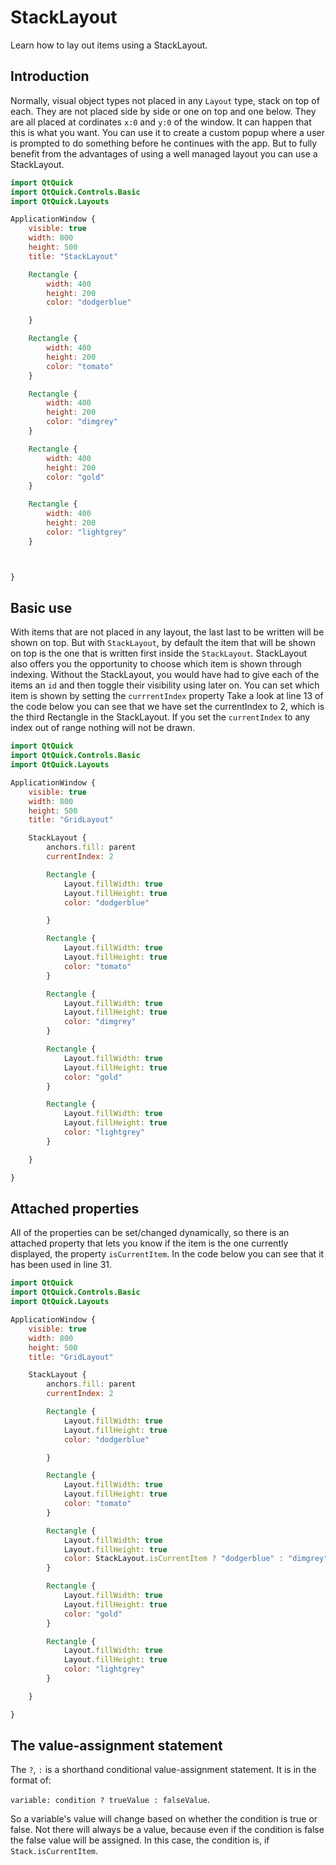 # StackLayout

Learn how to lay out items using a StackLayout.

## Introduction

Normally, visual object types not placed in any `Layout` type, stack on top of each. They are not placed side by side or one on top and one below. They are all placed at cordinates `x:0` and `y:0` of the window. It can happen that this is what you want. You can use it to create a custom popup where a user is prompted to do something before he continues with the app. But to fully benefit from the advantages of using a well managed layout you can use a StackLayout.

```qml
import QtQuick
import QtQuick.Controls.Basic
import QtQuick.Layouts

ApplicationWindow {
    visible: true
    width: 800
    height: 500
    title: "StackLayout"

    Rectangle {
        width: 400
        height: 200
        color: "dodgerblue"

    }

    Rectangle {
        width: 400
        height: 200
        color: "tomato"
    }

    Rectangle {
        width: 400
        height: 200
        color: "dimgrey"
    }

    Rectangle {
        width: 400
        height: 200
        color: "gold"
    }

    Rectangle {
        width: 400
        height: 200
        color: "lightgrey"
    }



}
```

## Basic use

With items that are not placed in any layout, the last last to be written will be shown on top. But with `StackLayout`, by default the item that will be shown on top is the one that is written first inside the `StackLayout`. StackLayout also offers you the opportunity to choose which item is shown through indexing. Without the StackLayout, you would have had to give each of the items an `id` and then toggle their visibility using later on. You can set which item is shown by setting the `currrentIndex` property Take a look at line 13 of the code below you can see that we have set the currentIndex to 2, which is the third Rectangle in the StackLayout. If you set the `currentIndex` to any index out of range nothing will not be drawn.

```qml
import QtQuick
import QtQuick.Controls.Basic
import QtQuick.Layouts

ApplicationWindow {
    visible: true
    width: 800
    height: 500
    title: "GridLayout"

    StackLayout {
        anchors.fill: parent
        currentIndex: 2

        Rectangle {
            Layout.fillWidth: true
            Layout.fillHeight: true
            color: "dodgerblue"

        }

        Rectangle {
            Layout.fillWidth: true
            Layout.fillHeight: true
            color: "tomato"
        }

        Rectangle {
            Layout.fillWidth: true
            Layout.fillHeight: true
            color: "dimgrey"
        }

        Rectangle {
            Layout.fillWidth: true
            Layout.fillHeight: true
            color: "gold"
        }

        Rectangle {
            Layout.fillWidth: true
            Layout.fillHeight: true
            color: "lightgrey"
        }

    }

}
```

## Attached properties

All of the properties can be set/changed dynamically, so there is an attached property that lets you know if the item is the one currently displayed, the property `isCurrentItem`. In the code below you can see that it has been used in line 31.

```qml
import QtQuick
import QtQuick.Controls.Basic
import QtQuick.Layouts

ApplicationWindow {
    visible: true
    width: 800
    height: 500
    title: "GridLayout"

    StackLayout {
        anchors.fill: parent
        currentIndex: 2

        Rectangle {
            Layout.fillWidth: true
            Layout.fillHeight: true
            color: "dodgerblue"

        }

        Rectangle {
            Layout.fillWidth: true
            Layout.fillHeight: true
            color: "tomato"
        }

        Rectangle {
            Layout.fillWidth: true
            Layout.fillHeight: true
            color: StackLayout.isCurrentItem ? "dodgerblue" : "dimgrey"
        }

        Rectangle {
            Layout.fillWidth: true
            Layout.fillHeight: true
            color: "gold"
        }

        Rectangle {
            Layout.fillWidth: true
            Layout.fillHeight: true
            color: "lightgrey"
        }

    }

}
```

## The value-assignment statement

The `?`, `:` is a shorthand conditional value-assignment statement. It is in the format of:

`variable: condition ? trueValue : falseValue`.

So a variable's value will change based on whether the condition is true or false. Not there will always be a value, because even if the condition is false the false value will be assigned. In this case, the condition is, if `Stack.isCurrentItem`.
